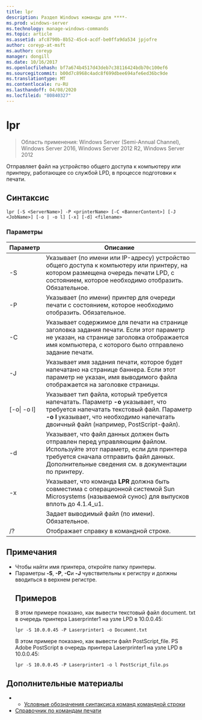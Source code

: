 ```yaml
---
title: lpr
description: Раздел Windows команды для ****-
ms.prod: windows-server
ms.technology: manage-windows-commands
ms.topic: article
ms.assetid: afc8790b-8b52-45c4-acdf-be0ffa9da534 jpjofre
author: coreyp-at-msft
ms.author: coreyp
manager: dongill
ms.date: 10/16/2017
ms.openlocfilehash: bf7a674b4517d43deb7c38116424bdb70c100ef6
ms.sourcegitcommit: b00d7c8968c4adc8f699dbee694afe6ed36bc9de
ms.translationtype: MT
ms.contentlocale: ru-RU
ms.lasthandoff: 04/08/2020
ms.locfileid: "80840327"
---
```

# <a name="lpr"></a>lpr

>Область применения: Windows Server (Semi-Annual Channel), Windows Server 2016, Windows Server 2012 R2, Windows Server 2012

Отправляет файл на устройство общего доступа к компьютеру или принтеру, работающее со службой LPD, в процессе подготовки к печати.  

## <a name="syntax"></a>Синтаксис  
```  
lpr [-S <ServerName>] -P <printerName> [-C <BannerContent>] [-J <JobName>] [-o | -o l] [-x] [-d] <filename>  
```  
### <a name="parameters"></a>Параметры  

|     Параметр      |                                                                                                           Описание                                                                                                           |
|--------------------|---------------------------------------------------------------------------------------------------------------------------------------------------------------------------------------------------------------------------------|
|  -S <ServerName>   |                                    Указывает (по имени или IP-адресу) устройство общего доступа к компьютеру или принтеру, на котором размещена очередь печати LPD, с состоянием, которое необходимо отобразить. Обязательное.                                    |
|  -P <printerName>  |                                                              Указывает (по имени) принтер для очереди печати с состоянием, которое необходимо отобразить. Обязательное.                                                              |
| -C <BannerContent> |                Указывает содержимое для печати на странице заголовка задания печати. Если этот параметр не указан, на странице заголовка отображается имя компьютера, с которого было отправлено задание печати.                 |
|    -J <JobName>    |                           Указывает имя задания печати, которое будет напечатано на странице баннера. Если этот параметр не указан, имя выводимого файла отображается на заголовке страницы.                            |
| [-o&#124; -o l]  | Указывает тип файла, который требуется напечатать. Параметр **-o** указывает, что требуется напечатать текстовый файл. Параметр **-o l** указывает, что необходимо напечатать двоичный файл (например, PostScript-файл). |
|         -d         |              Указывает, что файл данных должен быть отправлен перед управляющим файлом. Используйте этот параметр, если для принтера требуется сначала отправить файл данных. Дополнительные сведения см. в документации по принтеру.               |
|         -x         |                               Указывает, что команда **LPR** должна быть совместима с операционной системой Sun Microsystems (называемой сунос) для выпусков вплоть до 4.1.4_u1.                                |
|     <FileName>     |                                                                                      Задает выводимый файл (по имени). Обязательное.                                                                                      |
|         /?         |                                                                                              Отображает справку в командной строке.                                                                                               |

## <a name="remarks"></a>Примечания  
- Чтобы найти имя принтера, откройте папку принтеры.  
- Параметры **-S**, **-P**, **-C**и **-J** чувствительны к регистру и должны вводиться в верхнем регистре.  
  ## <a name="examples"></a><a name=BKMK_examples></a>Примеров  
  В этом примере показано, как вывести текстовый файл document. txt в очередь принтера Laserprinter1 на узле LPD в 10.0.0.45:  
  ```  
  lpr -S 10.0.0.45 -P Laserprinter1 -o Document.txt  
  ```  
  В этом примере показано, как вывести файл PostScript_file. PS Adobe PostScript в очередь принтера Laserprinter1 на узле LPD в 10.0.0.45:  
  ```  
  lpr -S 10.0.0.45 -P Laserprinter1 -o l PostScript_file.ps  
  ```  

## <a name="additional-references"></a>Дополнительные материалы  
-   - [Условные обозначения синтаксиса команд командной строки](command-line-syntax-key.md)  
-   [Справочник по командам печати](print-command-reference.md)  
